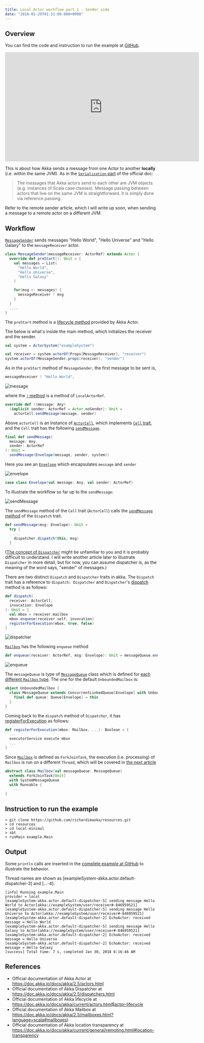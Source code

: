```yaml
---
title: Local Actor workflow part 1 - Sender side
date: "2018-01-29T01:31:00.000+0900"
---
```


## Overview

You can find the code and instruction to run the example at [GitHub](https://github.com/richardimaoka/resources/tree/master/local-minimal).

<iframe width="640" height="360" src="https://www.youtube.com/embed/SKOpmttB47A" frameborder="0" allow="autoplay; encrypted-media" allowfullscreen></iframe>

This is about how Akka sends a message from one Actor to another **locally** (i.e. within the same JVM). As in the [`Serialization` part](https://doc.akka.io/docs/akka/2.5/serialization.html?language=scala) of the official doc:

> The messages that Akka actors send to each other are JVM objects (e.g. instances of Scala case classes). Message passing between actors that live on the same JVM is straightforward. It is simply done via reference passing. 

Refer to the remote sender article, which I will write up soon, when sending a message to a remote actor on a different JVM.

## Workflow 

[`MessageSender`](https://github.com/richardimaoka/resources/blob/master/local-minimal/src/main/scala/example/Main.scala#L14L24) sends messages "Hello World", "Hello Universe" and "Hello Galaxy" to the `messageReceiver` actor.

```scala
class MessageSender(messageReceiver: ActorRef) extends Actor {
  override def preStart(): Unit = {
    val messages = List(
      "Hello World",
      "Hello Universe",
      "Hello Galaxy"
    )

    for(msg <- messages) {
      messageReceiver ! msg
    }
  }
  ....
}
```

The `preStart` method is a [lifecycle method](https://doc.akka.io/docs/akka/2.5/guide/tutorial_1.html?language=scala#the-actor-lifecycle) provided by Akka Actor.

The below is what's inside the main method, which initializes the receiver and the sender.

```scala
val system = ActorSystem("exampleSystem")

val receiver = system.actorOf(Props[MessageReceiver], "receiver")
system.actorOf(MessageSender.props(receiver), "sender")
```

As in the `preStart` method of `MessageSender`, the first message to be sent is,

```scala
messageReceiver ! "Hello World",
```

![message](./message.jpg)

where the [`!` method](https://github.com/akka/akka/blob/v2.5.9/akka-actor/src/main/scala/akka/actor/ActorRef.scala#L400) is a method of `LocalActorRef`.

```scala
override def !(message: Any)
  (implicit sender: ActorRef = Actor.noSender): Unit =
    actorCell.sendMessage(message, sender)
```

Above `actorCell` is an instance of [`ActorCell`](https://github.com/akka/akka/blob/v2.5.9/akka-actor/src/main/scala/akka/actor/ActorCell.scala#L370), which implements [`Cell` trait](https://github.com/akka/akka/blob/v2.5.9/akka-actor/src/main/scala/akka/actor/ActorCell.scala#L220), and the `Cell` trait has the following [`sendMessage`](https://github.com/akka/akka/blob/v2.5.9/akka-actor/src/main/scala/akka/actor/ActorCell.scala#L290L291).

```scala
final def sendMessage(
  message: Any, 
  sender: ActorRef
): Unit =
  sendMessage(Envelope(message, sender, system))
```

Here you see an [`Envelope`](https://github.com/akka/akka/blob/v2.5.9/akka-actor/src/main/scala/akka/dispatch/AbstractDispatcher.scala#L23) which encapsulates `message` and `sender`

![envelope](./envelope.jpg)

```scala
case class Envelope(val message: Any, val sender: ActorRef)
```

To illustrate the workflow so far up to the `sendMessage`:

![sendMessage](./sendMessage.jpg)

The `sendMessage` method of the `Cell` trait (`ActorCell`) calls the [`sendMessage` method](https://github.com/akka/akka/blob/v2.5.9/akka-actor/src/main/scala/akka/actor/dungeon/Dispatch.scala#L136) of the `Dispatch` trait.

```scala
def sendMessage(msg: Envelope): Unit =
  try {
    ...
    dispatcher.dispatch(this, msg)
  } 
```

([The concept of `Dispatcher`](https://doc.akka.io/docs/akka/2.5/dispatchers.html?language=scala) might be unfamiliar to you and it is probably difficult to understand. I will write another article later to illustrate `Dispatcher` in more detail, but for now, you can assume dispatcher is, as the meaning of the word says, "sender" of messages.)

There are two distinct `Dispatch` and `Dispatcher` traits in akka. The `Dispatch` trait has a reference to `dispatch: Dispatcher` and `Dispatcher`'s [dispatch](https://github.com/akka/akka/blob/v2.5.9/akka-actor/src/main/scala/akka/dispatch/Dispatcher.scala#L52L56) method is as follows:


```scala
def dispatch(
  receiver: ActorCell,
  invocation: Envelope
): Unit = {
  val mbox = receiver.mailbox
  mbox.enqueue(receiver.self, invocation)
  registerForExecution(mbox, true, false)
}
```

![dispatcher](./dispatcher.jpg)

[`Mailbox`](https://github.com/akka/akka/blob/v2.5.9/akka-actor/src/main/scala/akka/dispatch/Mailbox.scala#L85) has the following `enqueue` method

```scala
def enqueue(receiver: ActorRef, msg: Envelope): Unit = messageQueue.enqueue(receiver, msg)
```

![enqueue](./enqueue.jpg)

The `messageQueue` is type of [`MessageQueue`](https://github.com/akka/akka/blob/v2.5.9/akka-actor/src/main/scala/akka/dispatch/Mailbox.scala#L614L618) class which is defined for [each different `Mailbox` type](https://doc.akka.io/docs/akka/2.5/mailboxes.html?language=scala#mailboxes). The one for the default `UnboundedMailbox` is:

```scala
object UnboundedMailbox {
  class MessageQueue extends ConcurrentLinkedQueue[Envelope] with UnboundedQueueBasedMessageQueue {
    final def queue: Queue[Envelope] = this
  }
}
```

Coming back to the `dispatch` method of `Dispatcher`, it has [registerForExecution](https://github.com/akka/akka/blob/v2.5.9/akka-actor/src/main/scala/akka/dispatch/Dispatcher.scala#L115) as follows:

```scala
def registerForExecution(mbox: Mailbox, ...): Boolean = {
  ...
  executorService execute mbox
  ...
}
```

Since [`Mailbox`](https://github.com/akka/akka/blob/v2.5.9/akka-actor/src/main/scala/akka/dispatch/Mailbox.scala#L56L57) is defined as `ForkJoinTask`, the execution (i.e. processing) of `Mailbox` is run on a different `Thread`, which will be covered in [the next article](../local-minimal-receiver)

```scala
abstract class Mailbox(val messageQueue: MessageQueue)
  extends ForkJoinTask[Unit] 
  with SystemMessageQueue 
  with Runnable {
    ...
}
```

## Instruction to run the example
```
> git clone https://github.com/richardimaoka/resources.git
> cd resources
> cd local-minimal
> sbt
> runMain example.Main
```

## Output 

Some `println` calls are inserted in the [complete example at GitHub](https://github.com/richardimaoka/resources/tree/master/local-minimal) to illustrate the behavior.

Thread names are shown as [exampleSystem-akka.actor.default-dispatcher-3] and [...-4].

```
[info] Running example.Main
provider = local
[exampleSystem-akka.actor.default-dispatcher-5] sending message Hello World to Actor[akka://exampleSystem/user/receiver#-846959521]
[exampleSystem-akka.actor.default-dispatcher-5] sending message Hello Universe to Actor[akka://exampleSystem/user/receiver#-846959521]
[exampleSystem-akka.actor.default-dispatcher-2] EchoActor: received message = Hello World
[exampleSystem-akka.actor.default-dispatcher-5] sending message Hello Galaxy to Actor[akka://exampleSystem/user/receiver#-846959521]
[exampleSystem-akka.actor.default-dispatcher-2] EchoActor: received message = Hello Universe
[exampleSystem-akka.actor.default-dispatcher-2] EchoActor: received message = Hello Galaxy
[success] Total time: 7 s, completed Jan 30, 2018 6:16:46 AM
```

## References 

- Official documentation of Akka Actor at https://doc.akka.io/docs/akka/2.5/actors.html
- Official documentation of Akka Dispatcher at https://doc.akka.io/docs/akka/2.5/dispatchers.html
- Official documentation of Akka lifecycle at https://doc.akka.io/docs/akka/current/actors.html$actor-lifecycle
- Official documentation of Akka Mailbox at https://doc.akka.io/docs/akka/2.5/mailboxes.html?language=scala#mailboxes)
- Official documentation of Akka location transparency at https://doc.akka.io/docs/akka/current/general/remoting.html#location-transparency